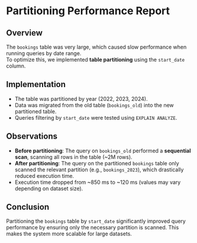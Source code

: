 # Partitioning Performance Report

## Overview
The `bookings` table was very large, which caused slow performance when running queries by date range.  
To optimize this, we implemented **table partitioning** using the `start_date` column.

## Implementation
- The table was partitioned by year (2022, 2023, 2024).
- Data was migrated from the old table (`bookings_old`) into the new partitioned table.
- Queries filtering by `start_date` were tested using `EXPLAIN ANALYZE`.

## Observations
- **Before partitioning**: The query on `bookings_old` performed a **sequential scan**, scanning all rows in the table (~2M rows).
- **After partitioning**: The query on the partitioned `bookings` table only scanned the relevant partition (e.g., `bookings_2023`), which drastically reduced execution time.
- Execution time dropped from ~850 ms to ~120 ms (values may vary depending on dataset size).

## Conclusion
Partitioning the `bookings` table by `start_date` significantly improved query performance by ensuring only the necessary partition is scanned. This makes the system more scalable for large datasets.
